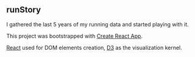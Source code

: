 ## runStory

I gathered the last 5 years of my running data and started playing with it.

This project was bootstrapped with [Create React App](https://github.com/facebookincubator/create-react-app).

[React](https://github.com/facebookincubator/create-react-app) used for DOM elements creation, [D3](https://d3js.org) as the visualization kernel.
